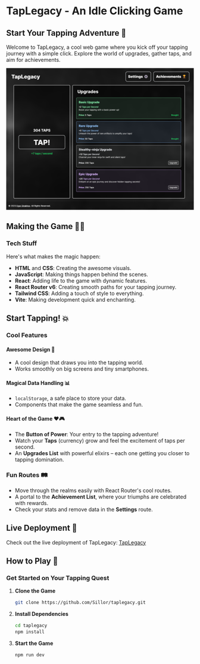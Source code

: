 # TapLegacy - An Idle Clicking Game
## Start Your Tapping Adventure 🚀
Welcome to TapLegacy, a cool web game where you kick off your tapping journey with a simple click. Explore the world of upgrades, gather taps, and aim for achievements.

<img src="./images/screenshot.png" width="700">

## Making the Game 🎩✨

### Tech Stuff

Here's what makes the magic happen:
- **HTML** and **CSS**: Creating the awesome visuals.
- **JavaScript**: Making things happen behind the scenes.
- **React**: Adding life to the game with dynamic features.
- **React Router v6**: Creating smooth paths for your tapping journey.
- **Tailwind CSS**: Adding a touch of style to everything.
- **Vite**: Making development quick and enchanting.

## Start Tapping! 💥

### Cool Features

#### Awesome Design 🌌
- A cool design that draws you into the tapping world.
- Works smoothly on big screens and tiny smartphones.

#### Magical Data Handling 📊
- `localStorage`, a safe place to store your data.
- Components that make the game seamless and fun.

#### Heart of the Game ❤️🎮
- The **Button of Power**: Your entry to the tapping adventure!
- Watch your **Taps** (currency) grow and feel the excitement of taps per second.
- An **Upgrades List** with powerful elixirs – each one getting you closer to tapping domination.

### Fun Routes 🛤️
- Move through the realms easily with React Router's cool routes.
- A portal to the **Achievement List**, where your triumphs are celebrated with rewards.
- Check your stats and remove data in the **Settings** route.

## Live Deployment 🚀

Check out the live deployment of TapLegacy: [TapLegacy](https://taplegacy.netlify.app/)

## How to Play 📜

### Get Started on Your Tapping Quest


1. **Clone the Game**
   ```bash
   git clone https://github.com/Sillor/taplegacy.git
   ```
2. **Install Dependencies**
    ```bash
    cd taplegacy
    npm install
    ```
3. **Start the Game**
    ```bash
    npm run dev
    ```
